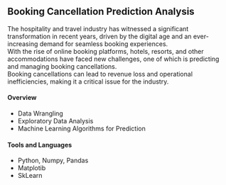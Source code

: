 ## Booking Cancellation Prediction Analysis
The hospitality and travel industry has witnessed a significant transformation in recent years, driven by the digital age and an ever-increasing demand for seamless booking experiences.<br>
With the rise of online booking platforms, hotels, resorts, and other accommodations have faced new challenges, one of which is predicting and managing booking cancellations.<br>
Booking cancellations can lead to revenue loss and operational inefficiencies, making it a critical issue for the industry.

#### Overview
- Data Wrangling
- Exploratory Data Analysis
- Machine Learning Algorithms for Prediction


#### Tools and Languages
- Python, Numpy, Pandas
- Matplotib
- SkLearn
